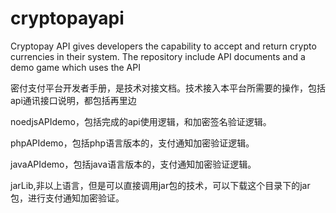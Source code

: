 # cryptopayapi
Cryptopay API gives developers the capability to accept and return crypto currencies in their system. The repository include API documents and a demo game which uses the API

密付支付平台开发者手册，是技术对接文档。技术接入本平台所需要的操作，包括api通讯接口说明，都包括再里边

noedjsAPIdemo，包括完成的api使用逻辑，和加密签名验证逻辑。

phpAPIdemo，包括php语言版本的，支付通知加密验证逻辑。

javaAPIdemo，包括java语言版本的，支付通知加密验证逻辑。

jarLib,非以上语言，但是可以直接调用jar包的技术，可以下载这个目录下的jar包，进行支付通知加密验证。
